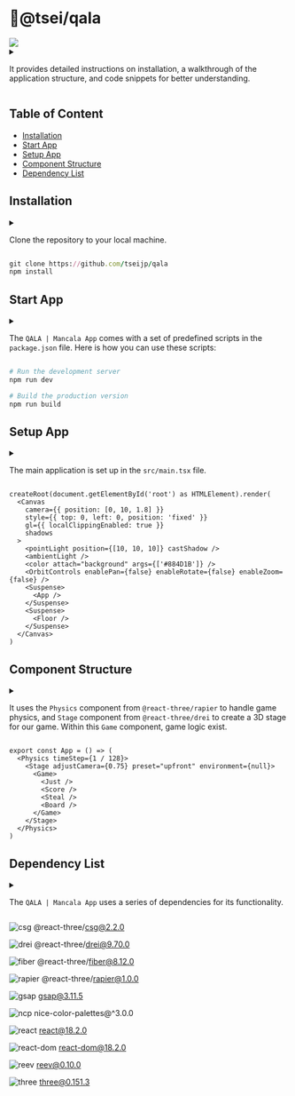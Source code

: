 # 🎨@tsei/qala

<a href="https://qala.tsei.jp">
  <img src="https://qala.tsei.jp/readme.gif"></img>
</a>

<details>
<summary>

It provides detailed instructions on installation,
a walkthrough of the application structure, and code snippets for better understanding.

</summary>

インストール方法、アプリケーション構造の説明、コードスニペットなど、詳細な説明を提供します。

</details>

## Table of Content

- [Installation](#installation)
- [Start App](#start-app)
- [Setup App](#setup-app)
- [Component Structure](#component-structure)
- [Dependency List](#dependency-list)

## Installation

<details>
<summary>

Clone the repository to your local machine.

</summary>

ローカルマシンにリポジトリをクローンします。

</details>

```ruby
git clone https://github.com/tseijp/qala
npm install
```

## Start App

<details>
<summary>

The `QALA | Mancala App` comes with a set of predefined scripts in the `package.json` file.
Here is how you can use these scripts:

</summary>

`QALA | Mancala App` には、`package.json` ファイルにあらかじめ定義された一連のスクリプトが付属しています。
以下に各スクリプトが何をするのかの簡単な説明を記載します：

</details>

```ruby
# Run the development server
npm run dev

# Build the production version
npm run build
```

## Setup App

<details>
<summary>

The main application is set up in the `src/main.tsx` file.

</summary>

メインのアプリケーション は `src/main.tsx` ファイルで設定されています。

</details>

```tsx
createRoot(document.getElementById('root') as HTMLElement).render(
  <Canvas
    camera={{ position: [0, 10, 1.8] }}
    style={{ top: 0, left: 0, position: 'fixed' }}
    gl={{ localClippingEnabled: true }}
    shadows
  >
    <pointLight position={[10, 10, 10]} castShadow />
    <ambientLight />
    <color attach="background" args={['#884D1B']} />
    <OrbitControls enablePan={false} enableRotate={false} enableZoom={false} />
    <Suspense>
      <App />
    </Suspense>
    <Suspense>
      <Floor />
    </Suspense>
  </Canvas>
)
```

## Component Structure

<details>
<summary>

It uses the `Physics` component from `@react-three/rapier` to handle game physics,
and `Stage` component from `@react-three/drei` to create a 3D stage for our game.
Within this `Game` component, game logic exist.

</summary>

ゲームの物理を処理するために `@react-three/rapier` の `Physics` コンポーネントを、
ゲームの 3D ステージを作成するために `@react-three/drei` の `Stage` コンポーネントを使用します。
この `Game` コンポーネントの中には、ゲームのロジックが存在します。

</details>

```tsx
export const App = () => (
  <Physics timeStep={1 / 128}>
    <Stage adjustCamera={0.75} preset="upfront" environment={null}>
      <Game>
        <Just />
        <Score />
        <Steal />
        <Board />
      </Game>
    </Stage>
  </Physics>
)
```

## Dependency List

<details>
<summary>

The `QALA | Mancala App` uses a series of dependencies for its functionality.

</summary>

`QALA | Mancala App` は、その機能のために一連の依存関係を使用しています。

</details>

![csg](https://img.shields.io/npm/v/@react-three/csg?style=flat&colorA=000000&colorB=000000)
@react-three/csg@2.2.0

![drei](https://img.shields.io/npm/v/@react-three/drei?style=flat&colorA=000000&colorB=000000)
@react-three/drei@9.70.0

![fiber](https://img.shields.io/npm/v/@react-three/fiber?style=flat&colorA=000000&colorB=000000)
@react-three/fiber@8.12.0

![rapier](https://img.shields.io/npm/v/@react-three/rapier?style=flat&colorA=000000&colorB=000000)
@react-three/rapier@1.0.0

![gsap](https://img.shields.io/npm/v/gsap?style=flat&colorA=000000&colorB=000000)
gsap@3.11.5

![ncp](https://img.shields.io/npm/v/nice-color-palettes?style=flat&colorA=000000&colorB=000000)
nice-color-palettes@^3.0.0

![react](https://img.shields.io/npm/v/react?style=flat&colorA=000000&colorB=000000)
react@18.2.0

![react-dom](https://img.shields.io/npm/v/react-dom?style=flat&colorA=000000&colorB=000000)
react-dom@18.2.0

![reev](https://img.shields.io/npm/v/reev?style=flat&colorA=000000&colorB=000000)
reev@0.10.0

![three](https://img.shields.io/npm/v/three?style=flat&colorA=000000&colorB=000000)
three@0.151.3
